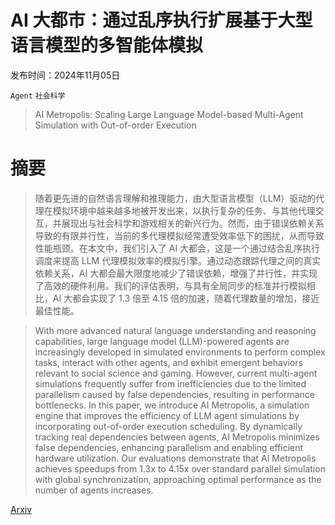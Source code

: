 # AI 大都市：通过乱序执行扩展基于大型语言模型的多智能体模拟

发布时间：2024年11月05日

`Agent` `社会科学`

> AI Metropolis: Scaling Large Language Model-based Multi-Agent Simulation with Out-of-order Execution

# 摘要

> 随着更先进的自然语言理解和推理能力，由大型语言模型（LLM）驱动的代理在模拟环境中越来越多地被开发出来，以执行复杂的任务、与其他代理交互，并展现出与社会科学和游戏相关的新兴行为。然而，由于错误依赖关系导致的有限并行性，当前的多代理模拟经常遭受效率低下的困扰，从而导致性能瓶颈。在本文中，我们引入了 AI 大都会，这是一个通过结合乱序执行调度来提高 LLM 代理模拟效率的模拟引擎。通过动态跟踪代理之间的真实依赖关系，AI 大都会最大限度地减少了错误依赖，增强了并行性，并实现了高效的硬件利用。我们的评估表明，与具有全局同步的标准并行模拟相比，AI 大都会实现了 1.3 倍至 4.15 倍的加速，随着代理数量的增加，接近最佳性能。

> With more advanced natural language understanding and reasoning capabilities, large language model (LLM)-powered agents are increasingly developed in simulated environments to perform complex tasks, interact with other agents, and exhibit emergent behaviors relevant to social science and gaming. However, current multi-agent simulations frequently suffer from inefficiencies due to the limited parallelism caused by false dependencies, resulting in performance bottlenecks. In this paper, we introduce AI Metropolis, a simulation engine that improves the efficiency of LLM agent simulations by incorporating out-of-order execution scheduling. By dynamically tracking real dependencies between agents, AI Metropolis minimizes false dependencies, enhancing parallelism and enabling efficient hardware utilization. Our evaluations demonstrate that AI Metropolis achieves speedups from 1.3x to 4.15x over standard parallel simulation with global synchronization, approaching optimal performance as the number of agents increases.

[Arxiv](https://arxiv.org/abs/2411.03519)